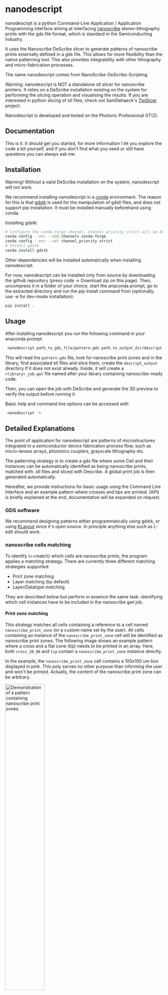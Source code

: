 # nanodescript

nanodescript is a python Command-Line Application / Application Programming interface aiming at
interfacing [nanoscribe](https://nanoscribe.com/) stereo-lithography prints with the gds file format, which is standard in
the Semiconducting industry.

It uses the Nanoscribe DeScribe slicer to generate patterns of nanoscribe prints externally defined 
in a gds file. This allows for more flexibility than the native patterning tool. This also provides 
integrability with other lithography and micro-fabrication processes. 

The name nanodescript comes from NanoScribe-DeScribe-Scripting. 

Warning: nanodescript is NOT a standalone stl slicer for nanoscribe printers. It relies
on a DeScribe installation existing on the system for performing the slicing operation and visualising 
the results. If you are interested in python slicing of stl files, check out SamDehaeck's
[TipSlicer](https://github.com/SamDehaeck/TipSlicer) project.

Nanodescript is developed and tested on the Photonic Professional GT(2).

## Documentation

This is it. It should get you started, for more information I let you explore the code a bit yourself,
and if you don't find what you need or still have questions you can always ask me.

## Installation

Warning! Without a valid DeScribe installation on the system, nanodescript will not work.

We recommend installing nanodescript in a [conda](https://docs.conda.io/en/latest/) environment.
The reason for this is that [gdstk](https://heitzmann.github.io/gdstk/) is used for the
manipulation of gdsII files, and does not support pip installation. It must be installed
manually beforehand using conda.

Installing gdstk:
```bash
# Configure the conda-forge channel. channel_priority strict will be default in conda 5
conda config --env --add channels conda-forge
conda config --env --set channel_priority strict
# Install gdstk
conda install gdstk
```

Other dependencies will be installed automatically when installing nanodescript.

For now, nanodescript can be installed only from source by downloading the github repository 
(press code -> Download zip on this page). Then, uncompress it in a folder of your choice,
start the anaconda prompt, go to the extracted directory and run the pip install command
from (optionally, use -e for dev-mode installation):

```bash
pip install .
```

## Usage

After installing nanodescript you run the following command in your anaconda prompt:

```bash
 nanodescript path_to_gds_file/pattern.gds path_to_output_dir/descript_output
```

This will read the `pattern.gds` file, look for nanoscribe print zones and in the library, find associated
stl files and slice them, create the `descript_output` directory if it does not exist already. 
Inside, it will create a `<library>_job.gwl` file named after your library containing nanoscribe-ready code.

Then, you can open the job with DeScribe and generate the 3D preview to verify the output
before running it.

Basic help and command line options can be accessed with

```bash
 nanodescript -h
```

## Detailed Explanations

The point of application for nanodescript are patterns of microstructures integrated in a 
semiconductor device fabrication process flow, such as micro-lenses arrays,
photonics couplers, grayscale lithography etc. 

The patterning strategy is to create a gds file where some Cell and their Instances can be
automatically identified as being nanoscribe prints, matched with .stl files and sliced with Describe. 
A global print job is then generated automatically.

Hereafter, we provide instructions for basic usage using the Command Line Interface and an example
pattern where crosses and tips are printed. (API) is briefly explained at the end, documentation
will be expanded on request.

### GDS software 

We recommend designing patterns either programmatically using gdstk, or
using [KLayout](https://www.klayout.de/) since it's open source. In
principle anything else such as L-edit should work.

### nanoscribe cells matching

To identify (==match) which cells are nanoscribe prints, the program applies a matching strategy.
There are currently three different matching strategies supported:
- Print zone matching 
- Layer matching (by default)
- Layer/Datatype matching

They are described below but perform in essence the same task: identifying which cell 
instances have to be included in the nanoscribe gwl job.

#### Print zone matching

This strategy matches all cells containing a reference to a cell named `nanoscribe_print_zone` 
(or a custom name set by the user). All cells containing an instance of the `nanoscribe_print_zone` 
cell will be identified as nanoscribe print zones. The following image shows an 
example pattern where a cross and a flat cone (tip) needs to be printed in an array. 
Here, both `cross_20_80` and `tip` contain a `nanoscribe_print_zone` instance directly. 

In the example, the `nanoscribe_print_zone` cell contains a 100x100 um box displayed in pink. 
This poly serves no other purpose than informing the user and won't be printed. Actually, the 
content of the nanoscribe print zone can be arbitrary.

<img src="https://github.com/LMSC-NTappy/nanodescript/blob/master/media/demo_pattern.PNG?raw=true" alt="Demonstration of a pattern containing nanoscribe print zones." width="50%" height="50%">

After running the following command from the directory containing the gds and stl files
```bash
nanodescript test_pattern_printzone.gds gds_slicing_output --matcher printzonematcher
```
the following job file is created in the `gds_slicing_output` folder (also created).

<img src="https://github.com/LMSC-NTappy/nanodescript/blob/master/media/outputpattern_printzone.PNG?raw=true" alt="Output of the Print Zone matching strategy" width="50%" height="50%">

This strategy is a bit overkill since it supposes populating (_bloating_) your gds library with 
placeholder cell instances that serve no practical purposes in the fabrication. Originally, the 
intention was to implement additional functionality to the `nanoscribe_print_zone`. In the end 
I didn't drive the initial development of this project in that direction, so that this entire 
strategy is not so relevant as it used to be.

#### layer matching

This strategy matches all cells that contain polygons, paths or labels of a certain layer number.

In the example below, the nanoscribe layer is number 66, here again both `cross_20_80` and `tip`
are matched.

<img src="https://github.com/LMSC-NTappy/nanodescript/blob/master/media/demo_pattern_layer.PNG?raw=true" alt="Demonstration of a pattern containing nanoscribe layers and datatypes." width="50%" height="50%">

After running the following command outputs the same result as the print zone matcher

```bash
nanodescript test_pattern_printzone.gds gds_slicing_output --matcher layermatcher
```

<img src="https://github.com/LMSC-NTappy/nanodescript/blob/master/media/outputpattern_layer.PNG?raw=true" alt="Output of the layer matching strategy" width="50%" height="50%">

#### layer/datatype matching

This strategy extends on the previous one by only matching cells containing a certain layer number and datatype number
combination. For example, the layer 66 and datatype 1 combination can be used to print only part of the cross pattern.

```bash
nanodescript test_pattern_printzone.gds gds_slicing_output --matcher layerdatatypematcher
```

Which outputs as expected a job file that will prints only the crosses.

<img src="https://github.com/LMSC-NTappy/nanodescript/blob/master/media/outputpattern_layerdatatype.PNG?raw=true" alt="Output of the layer datatype matching strategy" width="50%" height="50%">


### stl matching

Once nanoscribe cells have been matched, they are associated with files bearing the same names and 
the `.stl` extension. In our example, `cross_20_80.stl` and`tip.stl` are searched. By default, the
 files are searched in the same directory as the .gds library but this can be changed during execution.

Since the stl matching is performed by cell name, needless to say the content of those cells can be 
arbitrary. However, I recommend inserting shapes resembling the footprints of the structures 
to be printed. Attention should be paid at this stage about the coordinate systems in the cells. The
X-Y-Z orientation and origin in the .stl should ideally be identical to the one used in the nanoscribe
cell.

If for some reason this does not work for your application, stl files can also be associated _manually_ 
using the API.

### Transformations

nanodescript (through the describe slicer) supports applying scaling and rotations to cells during 
instantiations. Here below is an example with four crosses.

<img src="https://github.com/LMSC-NTappy/nanodescript/blob/master/media/output_pattern_scale.PNG?raw=true" alt="Output with cell transformations" width="50%" height="50%">

### Efficiency in the output 

The main rationale for using nanodescript for patterning is that it guarantees that the slicing operation
is performed the minimal necessary number of times, so that the output files are as small as possible and 
render as quickly as possible.

## nanodescript configuration

Configuration options for the software are stored locally in a configuration file called `nanodescript_config.ini`.
Notably, it contains the default recipe applied for stl slicing, the path to `describe.exe` and options for .

The location of the configuration file can be shown by using
```bash
nanodescript -c
C:\Users\USERNAME\AppData\Local\nanodescript\nanodescript_config.ini
```

The default recipe can be seen using
```python
import nanodescript
nanodescript.nanodescript_config.get_default_recipe()
```

You can edit configuration entries by using e.g.
```python
import nanodescript
#Default recipe hatching distance
nanodescript.nanodescript_config.edit_config('default_recipe', 'Filling.HatchingDistance', 0.2)
nanodescript.nanodescript_config.save_config()
#Layer matcher number
nanodescript.nanodescript_config.edit_config('layermatcher', 'layer_number', 88)
nanodescript.nanodescript_config.save_config()
#layer datatype matcher options. Also saves it so that running save_config() is not needed.
nanodescript.nanodescript_config.edit_config('layerdatatypematcher', 'layer_number', 88, also_save=True)
nanodescript.nanodescript_config.edit_config('layerdatatypematcher', 'datatype_number', 2, also_save=True)
#Reset the config if you suddenly mess up and need to retrieve the installation configuration
nanodescript.nanodescript_config.reset_config()
```

This edits the hatching distance of the default recipe. The call to `save_config` effectively overwrites the 
`nanodescript_config.ini` file on disk so that the settings are applied at the program next start 
(can also be achieved by calling `edit_config` with the `also_save=True` optional argument).

## Bugs and releases

Nanodescript is currently pre-alpha release, meaning that it is continuously developed
to fit my needs and applications. I try to implement some kind of continuous deployment 
workflow.

In any case, if you use this code I am happy, if you signal me bugs I am even more happy.

## Further developments

Future developments will be made on a "need to use" basis. If you have ideas or needs please signal
it to me, so we can look at how to implement it.

Existing ideas include:
- Customisation of individual print instances using labels as modifiers.
- STL generation from the gds pattern directly (most simple case: vertical extrusion).
- Support for text printing.
- Dedicated interface finding routines etc.

## Contributing
Pull requests are welcome. For major changes, please open an issue first to discuss 
what you would like to change. Please make sure to update tests as appropriate. 

Improvement suggestions / New Feature requests are welcome as well. Commitment to testing 
the new features and providing feedback is expected on the requesting side.

Running the tests further requires installing pytest (manually for now).

```bash
pip install pytest
```

## License
[MIT](https://choosealicense.com/licenses/mit/)
